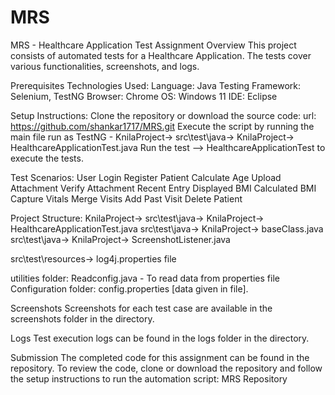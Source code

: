 # MRS
MRS - Healthcare Application Test
Assignment Overview
This project consists of automated tests for a Healthcare Application. The tests cover various functionalities, screenshots, and logs.

Prerequisites
Technologies Used:
Language: Java
Testing Framework: Selenium, TestNG
Browser: Chrome
OS: Windows 11
IDE: Eclipse

Setup Instructions:
Clone the repository or download the source code: url: https://github.com/shankar1717/MRS.git
Execute the script by running the main file run as TestNG - KnilaProject-> src\test\java-> KnilaProject-> HealthcareApplicationTest.java
Run the test -->    HealthcareApplicationTest    to execute the tests.

Test Scenarios:
User Login
Register Patient
Calculate Age
Upload Attachment
Verify Attachment
Recent Entry
Displayed BMI
Calculated BMI
Capture Vitals
Merge Visits
Add Past Visit
Delete Patient


Project Structure:
KnilaProject->
src\test\java-> KnilaProject-> HealthcareApplicationTest.java
src\test\java-> KnilaProject-> baseClass.java
src\test\java-> KnilaProject-> ScreenshotListener.java

src\test\resources-> log4j.properties file

utilities folder: Readconfig.java - To read data from properties file
Configuration folder: config.properties [data given in file].

Screenshots
Screenshots for each test case are available in the screenshots folder in the directory.

Logs
Test execution logs can be found in the logs folder in the directory.

Submission
The completed code for this assignment can be found in the repository.
To review the code, clone or download the repository and follow the setup instructions to run the automation script: MRS Repository


